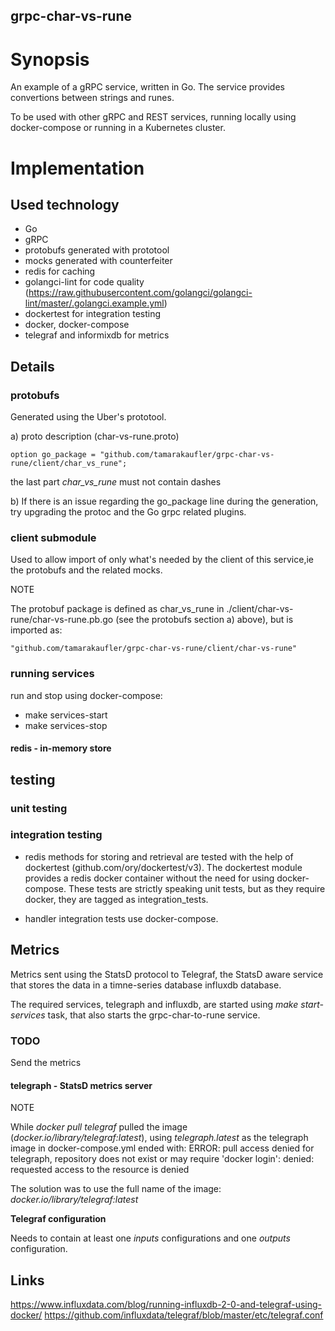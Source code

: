 ## grpc-char-vs-rune

# Synopsis

An example of a gRPC service, written in Go.
The service provides convertions between strings and runes.

To be used with other gRPC and REST services, running locally using docker-compose
or running in a Kubernetes cluster.

# Implementation

## Used technology

- Go
- gRPC
- protobufs generated with prototool
- mocks generated with counterfeiter
- redis for caching
- golangci-lint for code quality (https://raw.githubusercontent.com/golangci/golangci-lint/master/.golangci.example.yml)
- dockertest for integration testing
- docker, docker-compose
- telegraf and informixdb for metrics

## Details

### protobufs

Generated using the Uber's prototool.

a) proto description (char-vs-rune.proto)

    option go_package = "github.com/tamarakaufler/grpc-char-vs-rune/client/char_vs_rune";

the last part _char_vs_rune_ must not contain dashes

b) If there is an issue regarding the go_package line during the generation, try upgrading the protoc and the Go grpc related plugins.

### client submodule

Used to allow import of only what's needed by the client of this service,ie the protobufs and the related mocks.

NOTE

The protobuf package is defined as char_vs_rune in ./client/char-vs-rune/char-vs-rune.pb.go (see the protobufs section a) above),
but is imported as:

    "github.com/tamarakaufler/grpc-char-vs-rune/client/char-vs-rune"

### running services

run and stop using docker-compose:
  - make services-start
  - make services-stop


#### redis - in-memory store

## testing

### unit testing

### integration testing

- redis methods for storing and retrieval are tested with the help of dockertest (github.com/ory/dockertest/v3). The dockertest module provides a redis docker container without the need for using docker-compose. These tests are strictly speaking unit tests, but as they require docker, they are tagged as integration_tests.

- handler integration tests use docker-compose.

###

## Metrics

Metrics sent using the StatsD protocol to Telegraf, the StatsD aware service that stores the data in a timne-series database influxdb database.

The required services, telegraph and influxdb, are started using _make start-services_ task, that also starts the grpc-char-to-rune service.

### TODO

Send the metrics

#### telegraph - StatsD metrics server

NOTE

While _docker pull telegraf_ pulled the image (_docker.io/library/telegraf:latest_), using _telegraph.latest_ as the telegraph image in docker-compose.yml ended with:
    ERROR: pull access denied for telegraph, repository does not exist or may require 'docker login': denied: requested access to the resource is denied

The solution was to use the full name of the image:
    _docker.io/library/telegraf:latest_

**Telegraf configuration**

Needs to contain at least one _inputs_ configurations and one _outputs_ configuration.


## Links

https://www.influxdata.com/blog/running-influxdb-2-0-and-telegraf-using-docker/
https://github.com/influxdata/telegraf/blob/master/etc/telegraf.conf